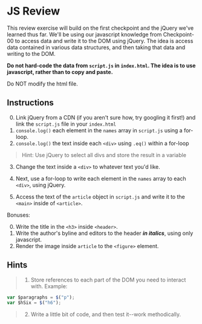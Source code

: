 # JS Review

This review exercise will build on the first checkpoint and the jQuery we've learned thus far. We'll be using our javascript knowledge from Checkpoint-00 to access data and write it to the DOM using jQuery. The idea is access data contained in various data structures, and then taking that data and writing to the DOM.

**Do not hard-code the data from `script.js` in `index.html`. The idea is to use javascript, rather than to copy and paste.**

Do NOT modify the html file.


## Instructions

0. Link jQuery from a CDN (if you aren't sure how, try googling it first!) and link the `script.js` file in your `index.html`
1. `console.log()` each element in the `names` array in `script.js` using a for-loop.
2. `console.log()` the text inside each `<div>` using `.eq()` within a for-loop
  > Hint: Use jQuery to select all divs and store the result in a variable

3. Change the text inside a `<div>` to whatever text you'd like.

4. Next, use a for-loop to write each element in the `names` array to each `<div>`, using jQuery.
6. Access the text of the `article` object in `script.js` and write it to the `<main>` inside of `<article>`.

Bonuses:

0. Write the title in the `<h3>` inside `<header>`.
1. Write the author's byline and editors to the header ***in italics***, using only javascript.
2. Render the image inside `article` to the `<figure>` element.

## Hints

> 1. Store references to each part of the DOM you need to interact with. Example:
```js
var $paragraphs = $("p");
var $hSix = $("h6");   
```

> 2. Write a little bit of code, and then test it--work methodically.

